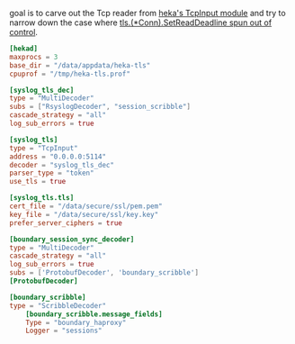 goal is to carve out the Tcp reader from [heka's TcpInput module](https://github.com/mozilla-services/heka/blob/dev/plugins/tcp/tcp_input.go#L190) and try to narrow down the case where [tls.(*Conn).SetReadDeadline spun out of control](http://f.cl.ly/items/0y0E0Q2f1m1q0u0H3D0y/heka_cpu_burn.svg).

```toml
[hekad]
maxprocs = 3
base_dir = "/data/appdata/heka-tls"
cpuprof = "/tmp/heka-tls.prof"

[syslog_tls_dec]
type = "MultiDecoder"
subs = ["RsyslogDecoder", "session_scribble"]
cascade_strategy = "all"
log_sub_errors = true

[syslog_tls]
type = "TcpInput"
address = "0.0.0.0:5114"
decoder = "syslog_tls_dec"
parser_type = "token"
use_tls = true

[syslog_tls.tls]
cert_file = "/data/secure/ssl/pem.pem"
key_file = "/data/secure/ssl/key.key"
prefer_server_ciphers = true

[boundary_session_sync_decoder]
type = "MultiDecoder"
cascade_strategy = "all"
log_sub_errors = true
subs = ['ProtobufDecoder', 'boundary_scribble']
[ProtobufDecoder]

[boundary_scribble]
type = "ScribbleDecoder"
    [boundary_scribble.message_fields]
    Type = "boundary_haproxy"
    Logger = "sessions"
